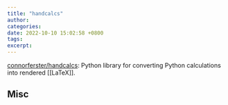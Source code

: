 ```yaml
---
title: "handcalcs"
author: 
categories: 
date: 2022-10-10 15:02:58 +0800
tags: 
excerpt: 
---
```




[connorferster/handcalcs](https://github.com/connorferster/handcalcs): Python library for converting Python calculations into rendered [[LaTeX]].
















## Misc






